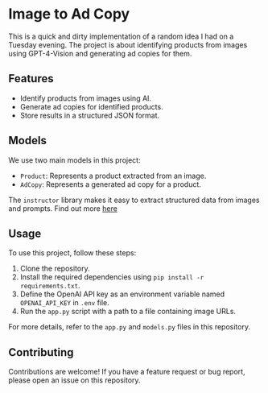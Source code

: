 # Image to Ad Copy

This is a quick and dirty implementation of a random idea I had on a Tuesday evening. The project is about identifying products from images using GPT-4-Vision and generating ad copies for them.

## Features

- Identify products from images using AI.
- Generate ad copies for identified products.
- Store results in a structured JSON format.

## Models

We use two main models in this project:

- `Product`: Represents a product extracted from an image.
- `AdCopy`: Represents a generated ad copy for a product.

The `instructor` library makes it easy to extract structured data from images and prompts. Find out more [here](https://github.com/jxnl/instructor)

## Usage

To use this project, follow these steps:

1. Clone the repository.
2. Install the required dependencies using `pip install -r requirements.txt`.
3. Define the OpenAI API key as an environment variable named `OPENAI_API_KEY` in `.env` file.
4. Run the `app.py` script with a path to a file containing image URLs.

For more details, refer to the `app.py` and `models.py` files in this repository.

## Contributing

Contributions are welcome! If you have a feature request or bug report, please open an issue on this repository.
